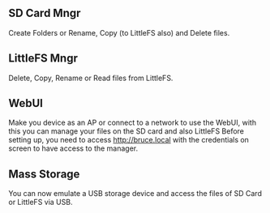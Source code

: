 ## SD Card Mngr
Create Folders or Rename, Copy (to LittleFS also) and Delete files.

## LittleFS Mngr
Delete, Copy, Rename or Read files from LittleFS.

## WebUI
Make you device as an AP or connect to a network to use the WebUI, with this you can manage your files on the SD card and also LittleFS
Before setting up, you need to access http://bruce.local with the credentials on screen to have access to the manager.

## Mass Storage
You can now emulate a USB storage device and access the files of SD Card or LittleFS via USB.
